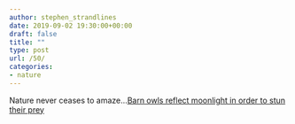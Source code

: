 ```yaml
---
author: stephen_strandlines
date: 2019-09-02 19:30:00+00:00
draft: false
title: ""
type: post
url: /50/
categories:
- nature
---
```





Nature never ceases to amaze…[Barn owls reflect moonlight in order to stun their prey](http://theconversation.com/barn-owls-reflect-moonlight-in-order-to-stun-their-prey-122796)



